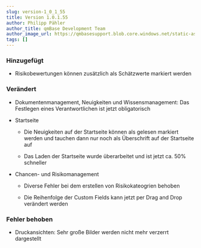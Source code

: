 ```yaml
---
slug: version-1_0_1_55
title: Version 1.0.1.55
author: Philipp Pähler
author_title: qmBase Development Team
author_image_url: https://qmbasesupport.blob.core.windows.net/static-assets/img/persons/paehler_round.png
tags: []
---
```

### Hinzugefügt

*   Risikobewertungen können zusätzlich als Schätzwerte markiert werden

### Verändert

*   Dokumentenmanagement, Neuigkeiten und Wissensmanagement: Das Festlegen eines Verantwortlichen ist jetzt obligatorisch

*   Startseite

    *   Die Neuigkeiten auf der Startseite können als gelesen markiert werden und tauchen dann nur noch als Überschrift auf der Startseite auf

    *   Das Laden der Startseite wurde überarbeitet und ist jetzt ca. 50% schneller

*   Chancen- und Risikomanagement

    *   Diverse Fehler bei dem erstellen von Risikokateogrien behoben

    *   Die Reihenfolge der Custom Fields kann jetzt per Drag and Drop verändert werden

### Fehler behoben

*   Druckansichten: Sehr große Bilder werden nicht mehr verzerrt dargestellt